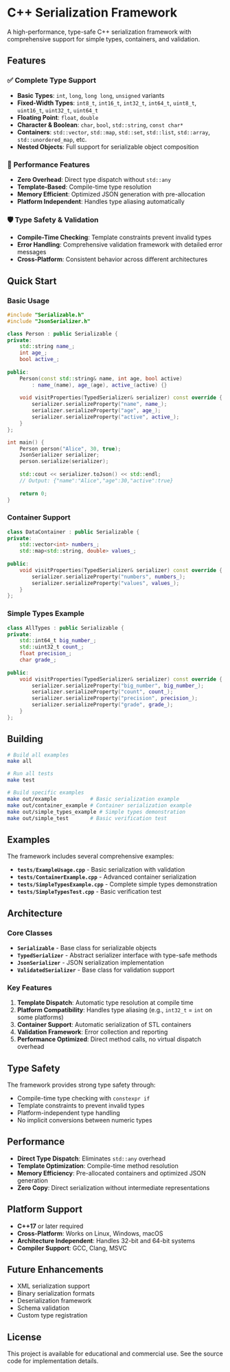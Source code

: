 # C++ Serialization Framework

A high-performance, type-safe C++ serialization framework with comprehensive support for simple types, containers, and validation.

## Features

### ✅ **Complete Type Support**
- **Basic Types**: `int`, `long`, `long long`, `unsigned` variants
- **Fixed-Width Types**: `int8_t`, `int16_t`, `int32_t`, `int64_t`, `uint8_t`, `uint16_t`, `uint32_t`, `uint64_t`
- **Floating Point**: `float`, `double`
- **Character & Boolean**: `char`, `bool`, `std::string`, `const char*`
- **Containers**: `std::vector`, `std::map`, `std::set`, `std::list`, `std::array`, `std::unordered_map`, etc.
- **Nested Objects**: Full support for serializable object composition

### 🚀 **Performance Features**
- **Zero Overhead**: Direct type dispatch without `std::any`
- **Template-Based**: Compile-time type resolution
- **Memory Efficient**: Optimized JSON generation with pre-allocation
- **Platform Independent**: Handles type aliasing automatically

### 🛡️ **Type Safety & Validation**
- **Compile-Time Checking**: Template constraints prevent invalid types
- **Error Handling**: Comprehensive validation framework with detailed error messages
- **Cross-Platform**: Consistent behavior across different architectures

## Quick Start

### Basic Usage

```cpp
#include "Serializable.h"
#include "JsonSerializer.h"

class Person : public Serializable {
private:
    std::string name_;
    int age_;
    bool active_;
    
public:
    Person(const std::string& name, int age, bool active) 
        : name_(name), age_(age), active_(active) {}
    
    void visitProperties(TypedSerializer& serializer) const override {
        serializer.serializeProperty("name", name_);
        serializer.serializeProperty("age", age_);
        serializer.serializeProperty("active", active_);
    }
};

int main() {
    Person person("Alice", 30, true);
    JsonSerializer serializer;
    person.serialize(serializer);
    
    std::cout << serializer.toJson() << std::endl;
    // Output: {"name":"Alice","age":30,"active":true}
    
    return 0;
}
```

### Container Support

```cpp
class DataContainer : public Serializable {
private:
    std::vector<int> numbers_;
    std::map<std::string, double> values_;
    
public:
    void visitProperties(TypedSerializer& serializer) const override {
        serializer.serializeProperty("numbers", numbers_);
        serializer.serializeProperty("values", values_);
    }
};
```

### Simple Types Example

```cpp
class AllTypes : public Serializable {
private:
    std::int64_t big_number_;
    std::uint32_t count_;
    float precision_;
    char grade_;
    
public:
    void visitProperties(TypedSerializer& serializer) const override {
        serializer.serializeProperty("big_number", big_number_);
        serializer.serializeProperty("count", count_);
        serializer.serializeProperty("precision", precision_);
        serializer.serializeProperty("grade", grade_);
    }
};
```

## Building

```bash
# Build all examples
make all

# Run all tests
make test

# Build specific examples
make out/example           # Basic serialization example
make out/container_example # Container serialization example
make out/simple_types_example # Simple types demonstration
make out/simple_test       # Basic verification test
```

## Examples

The framework includes several comprehensive examples:

- **`tests/ExampleUsage.cpp`** - Basic serialization with validation
- **`tests/ContainerExample.cpp`** - Advanced container serialization
- **`tests/SimpleTypesExample.cpp`** - Complete simple types demonstration
- **`tests/SimpleTypesTest.cpp`** - Basic verification test

## Architecture

### Core Classes

- **`Serializable`** - Base class for serializable objects
- **`TypedSerializer`** - Abstract serializer interface with type-safe methods
- **`JsonSerializer`** - JSON serialization implementation
- **`ValidatedSerializer`** - Base class for validation support

### Key Features

1. **Template Dispatch**: Automatic type resolution at compile time
2. **Platform Compatibility**: Handles type aliasing (e.g., `int32_t` = `int` on some platforms)
3. **Container Support**: Automatic serialization of STL containers
4. **Validation Framework**: Error collection and reporting
5. **Performance Optimized**: Direct method calls, no virtual dispatch overhead

## Type Safety

The framework provides strong type safety through:

- Compile-time type checking with `constexpr if`
- Template constraints to prevent invalid types
- Platform-independent type handling
- No implicit conversions between numeric types

## Performance

- **Direct Type Dispatch**: Eliminates `std::any` overhead
- **Template Optimization**: Compile-time method resolution
- **Memory Efficiency**: Pre-allocated containers and optimized JSON generation
- **Zero Copy**: Direct serialization without intermediate representations

## Platform Support

- **C++17** or later required
- **Cross-Platform**: Works on Linux, Windows, macOS
- **Architecture Independent**: Handles 32-bit and 64-bit systems
- **Compiler Support**: GCC, Clang, MSVC

## Future Enhancements

- XML serialization support
- Binary serialization formats
- Deserialization framework
- Schema validation
- Custom type registration

## License

This project is available for educational and commercial use. See the source code for implementation details.
